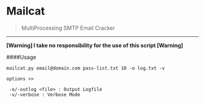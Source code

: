 # Mailcat

> MultiProcessing SMTP Email Cracker

*** 

**[Warning] I take no responsibility for the use of this script [Warning]**

####Usage
```
mailcat.py email@domain.com pass-list.txt 10 -o log.txt -v

options >> 

 -o/-outlog <file> : Output Logfile
 -v/-verbose : Verbose Mode 
```



